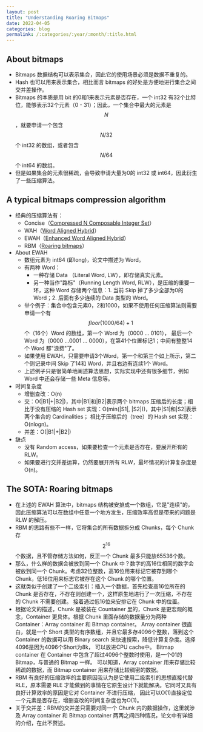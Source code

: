```yaml
---
layout: post
title: "Understanding Roaring Bitmaps"
date: 2022-04-05
categories: blog
permalink: /:categories/:year/:month/:title.html
---
```


## About bitmaps
- Bitmaps 数据结构可以表示集合，因此它的使用场景必须是数据不重复的。
- Hash 也可以用来表示集合，相比而言 bitmaps 的好处是方便地进行集合之间交并差操作。
- Bitmaps 的本质是用 bit 的0和1来表示元素是否存在，一个 int32 有32个比特位，能够表示32个元素（0 - 31）；因此，一个集合中最大的元素是$$N$$，就要申请一个包含$$N/32$$个 int32 的数组，或者包含$$N/64$$个 int64 的数组。
- 但是如果集合的元素很稀疏，会导致申请大量为0的 int32 或 int64，因此衍生了一些压缩算法。

## A typical bitmaps compression algorithm
- 经典的压缩算法有：
  - Concise（[Compressed N Composable Integer Set](https://arxiv.org/abs/1004.0403)）
  - WAH（[Word Aligned Hybrid](https://sdm.lbl.gov/~kewu/ps/LBNL-49626-tods.pdf)）
  - EWAH（[Enhanced Word Aligned Hybrid](https://arxiv.org/abs/0901.3751)）
  - RBM（[Roaring bitmaps](https://arxiv.org/pdf/1402.6407.pdf)）
- About EWAH
  - 数组元素为 int64 (即long)，论文中描述为 Word。
  - 有两种 Word：
    - 一种存储 Data （Literal Word, LW），即存储真实元素。
    - 另一种当作"路标"（Running Length Word, RLW），是压缩的重要一环，这种 Word 存储两个信息：1. 当前 Skip 掉了多少全部为0的 Word；2. 后面有多少连续的 Data 类型的 Word。
  - 举个例子：集合中包含元素0，2和1000，如果不使用任何压缩算法则需要申请一个有$$floor(1000/64)+1$$个（16个）Word 的数组，第一个 Word 为（0000 ... 0101），
  最后一个 Word 为（0000 ...0001 ... 0000），在第41个位置标记1；中间有整整14个 Word 都"浪费"了。
  - 如果使用 EWAH，只需要申请3个Word，第一个和第三个如上所示，第二个则记录中间 Skip 了14和 Word，并且右边有连续1个 Word。
  - 上述例子只是很简单地阐述算法思想，实际实现中还有很多细节，例如 Word 中还会存储一些 Meta 信息等。
- 时间复杂度
  - 增删查改：O(n)
  - 交：O(\|B1\|+\|B2\|)，其中\|B1\|和\|B2\|表示两个 bitmaps 压缩后的长度；相比于没有压缩的 Hash set 实现：O(min(\|S1\|, \|S2\|))，其中\|S1\|和\|S2\|表示两个集合的 Cardinalities；
  相比于压缩后的（tree）的 Hash set 实现：O(nlogn)。
  - 并差：O(\|B1\|+\|B2\|)
- 缺点
  - 没有 Random access，如果要检查一个元素是否存在，要展开所有的 RLW。
  - 如果要进行交并差运算，仍然要展开所有 RLW，最坏情况的计算复杂度是 O(n)。

## The SOTA: Roaring bitmaps
- 在上述的 EWAH 算法中，bitmaps 结构被安排成一个数组，它是"连续"的，因此压缩算法可以在数组中任意一个地方发生，压缩效率高但是带来的问题是 RLW 的解压。
- RBM 的思路有些不一样，它将集合的所有数据拆分成 Chunks，每个 Chunk 存$$2^{16}$$个数据，且不管存储方法如何，反正一个 Chunk 最多只能放65536个数。
- 那么，什么样的数据会被放到同一个 Chunk 中？数字的高16位相同的数字会被放到同一个 Chunk。考虑32位整数，高16位用来标记它被存到哪个 Chunk，低16位用来标志它被存在这个 Chunk 的哪个位置。
- 这就类似于创建了一个二级索引：插入一个数据，首先检查高16位所在的 Chunk 是否存在，不存在则创建一个，这样原生地进行了一次压缩，不存在的 Chunk 不需要创建。
接着通过低16位来安排它在 Chunk 中的位置。
- 根据论文的描述，Chunk 是被装在 Countainer 里的，Chunk 是更宏观的概念，Container 更具体。根据 Chunk 里面存储的数据量分为两种 Container：Array container 和 Bitmap container。
Array container 很直白，就是一个 Short 类型的有序数组，并且它最多存4096个整数，落到这个 Container 的数据可以用 Binary search 来快速搜索，降低计算复杂度。选择4096是因为4096个Short为8k，
可以放进CPU cache中。
Bitmap container 在 Container 中包含了超过4096个整数时使用，是一个01的 Bitmap，与普通的 Bitmap 一样。
可以知道，Array container 用来存储比较稀疏的数据，而 Bitmap container 用来存储比较稠密的数据。
- RBM 有良好的压缩效率的主要原因我认为是它使用二级索引的思想直接代替 RLE，原本需要 RLE 才能做到的事情在它原生设计下就能解决。它同时又具有良好计算效率的原因是它对 Container 不进行压缩，
因此可以O(1)直接定位一个元素是否存在，增删查改的时间复杂度也为O(1)。
- 关于交并差：RBM的交并差只需要对同一个 Chunk 内的数据操作，这里就涉及 Array container 和 Bitmap container 两两之间四种情况，论文中有详细的介绍，在此不赘述。
